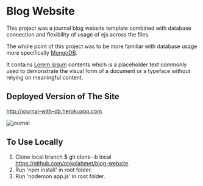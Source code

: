 # Blog Website
This project was a journal blog website template combined with database connection and flexibility of usage of ejs across the files.

The whole point of this project was to be more familiar with database usage more specifically [MongoDB](https://www.mongodb.com).

It contains [Lorem Ipsum](https://www.lipsum.com) contents which is a placeholder text commonly used to demonstrate the visual form of a document or a typeface without relying on meaningful content. 

## Deployed Version of The Site
http://journal-with-db.herokuapp.com.

![journal](https://user-images.githubusercontent.com/62245004/98367951-8de08300-2047-11eb-884b-e86e68c787af.png)

## To Use Locally
1. Clone local branch $ git clone -b local https://github.com/onkolahmet/blog-website.
2. Run 'npm install' in root folder.
3. Run 'nodemon app.js' in root folder.
